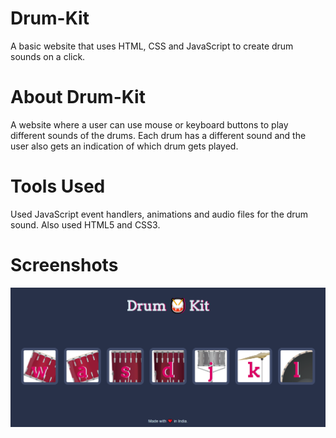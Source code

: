 
# Drum-Kit

A basic website that uses HTML, CSS and JavaScript to create drum sounds on a click.

# About Drum-Kit

A website where a user can use mouse or keyboard buttons to play different sounds of the drums. Each drum has a different sound and the user also gets an indication of which drum gets played.

# Tools Used

Used JavaScript event handlers, animations and audio files for the drum sound. Also used HTML5 and CSS3.

# Screenshots




![App Screenshot](https://github.com/Upasana03-bit/Drum-Kit/blob/master/images/drumkit.PNG?raw=true)

